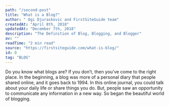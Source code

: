 ```yaml
---
path: "/second-post"
title: "What is a Blog?"
author: " Ogi Djuraskovic and FirstSiteGuide team"
createdAt: "April 8th, 2018"
updatedAt: "December 7th, 2018"
description: "The Definition of Blog, Blogging, and Blogger"
av: ""
readTime: "2 min read"
source: "https://firstsiteguide.com/what-is-blog/"
id: 0
tag: "BLOG"
---
```



Do you know what blogs are? If you don’t, then you’ve come to the right place. In the beginning, a blog was more of a personal diary that people shared online, and it goes back to 1994. In this online journal, you could talk about your daily life or share things you do. But, people saw an opportunity to communicate any information in a new way. So began the beautiful world of blogging.